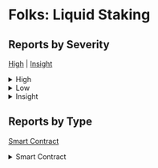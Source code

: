 # Folks: Liquid Staking

## Reports by Severity

[High](<README.md#high>) | [Insight](<README.md#insight>)
<details>

<summary>High</summary>

* [37660 - [SC - High] incorrect tracking of \`TOTAL\_ACTIVE\_STAKE\` leads to permanent freezing of funds](./37660-sc-high-incorrect-tracking-of-total_active_stake-leads-to-permanent-freezing-of-funds.md)
* [37775 - [SC - High] Accounting Discrepancy in \`consensus\_v2.py::burn()\`can potentially cause underflow and lead to temporary Denial of Service and a deliberate DOS Attack](./37775-sc-high-accounting-discrepancy-in-consensus_v2.py-burn-can-potentially-cause-underflow-and-lea.md)
* [37852 - [SC - High] The accumulation of rewards is being decreased from the active stake which could leave out users unable to redeem xAlgo](./37852-sc-high-the-accumulation-of-rewards-is-being-decreased-from-the-active-stake-which-could-leave.md)
* [37863 - [SC - High] Underflow in burn method prevents all xALGO from being burnt](./37863-sc-high-underflow-in-burn-method-prevents-all-xalgo-from-being-burnt.md)
* [37889 - [SC - High] Underflow in \`burn()\` function will cause user funds to partially frozen](./37889-sc-high-underflow-in-burn-function-will-cause-user-funds-to-partially-frozen.md)
* [37940 - [SC - High] Freezing of user funds When Reward accumulated or added](./37940-sc-high-freezing-of-user-funds-when-reward-accumulated-or-added.md)
* [37903 - [SC - High] "Potential Underflow Vulnerability in burn Function for total\_active\_stake\_key"](./37903-sc-high-potential-underflow-vulnerability-in-burn-function-for-total_active_stake_key.md)
* [37661 - [SC - High] Incorrect \`total\_active\_stake\` reduction causes loss of funds for the users and excessive fees collection over time](./37661-sc-high-incorrect-total_active_stake-reduction-causes-loss-of-funds-for-the-users-and-excessiv.md)

</details>

<details>

<summary>Low</summary>

* [37867 - [SC - Low] Contract upgrade failing due to SHA256 failing because of AVM byte width limits](./37867-sc-low-contract-upgrade-failing-due-to-sha256-failing-because-of-avm-byte-width-limits.md)

</details>

<details>

<summary>Insight</summary>

* [37768 - [SC - Insight] Missing Event Emission when proposer are added prevents safe retrieval of index for subsequent operations](./37768-sc-insight-missing-event-emission-when-proposer-are-added-prevents-safe-retrieval-of-index-for.md)
* [37807 - [SC - Insight] Truncation of mint\_amount to zero leading to potential stake loss](./37807-sc-insight-truncation-of-mint_amount-to-zero-leading-to-potential-stake-loss.md)
* [37854 - [SC - Insight] Missing state validation upon Upgrade](./37854-sc-insight-missing-state-validation-upon-upgrade.md)
* [37893 - [SC - Insight] Inflation Attack in xAlgo](./37893-sc-insight-inflation-attack-in-xalgo.md)
* [37864 - [SC - Insight] Over-charging users on delayed mint](./37864-sc-insight-over-charging-users-on-delayed-mint.md)
* [37791 - [SC - Insight] Consensus contract distributes Algo for proposers that are offline that cause losing of reward](./37791-sc-insight-consensus-contract-distributes-algo-for-proposers-that-are-offline-that-cause-losin.md)

</details>

## Reports by Type

[Smart Contract](<README.md#smart-contract>)
<details>

<summary>Smart Contract</summary>

* [37660 - [SC - High] incorrect tracking of \`TOTAL\_ACTIVE\_STAKE\` leads to permanent freezing of funds](./37660-sc-high-incorrect-tracking-of-total_active_stake-leads-to-permanent-freezing-of-funds.md)
* [37768 - [SC - Insight] Missing Event Emission when proposer are added prevents safe retrieval of index for subsequent operations](./37768-sc-insight-missing-event-emission-when-proposer-are-added-prevents-safe-retrieval-of-index-for.md)
* [37775 - [SC - High] Accounting Discrepancy in \`consensus\_v2.py::burn()\`can potentially cause underflow and lead to temporary Denial of Service and a deliberate DOS Attack](./37775-sc-high-accounting-discrepancy-in-consensus_v2.py-burn-can-potentially-cause-underflow-and-lea.md)
* [37807 - [SC - Insight] Truncation of mint\_amount to zero leading to potential stake loss](./37807-sc-insight-truncation-of-mint_amount-to-zero-leading-to-potential-stake-loss.md)
* [37852 - [SC - High] The accumulation of rewards is being decreased from the active stake which could leave out users unable to redeem xAlgo](./37852-sc-high-the-accumulation-of-rewards-is-being-decreased-from-the-active-stake-which-could-leave.md)
* [37854 - [SC - Insight] Missing state validation upon Upgrade](./37854-sc-insight-missing-state-validation-upon-upgrade.md)
* [37863 - [SC - High] Underflow in burn method prevents all xALGO from being burnt](./37863-sc-high-underflow-in-burn-method-prevents-all-xalgo-from-being-burnt.md)
* [37889 - [SC - High] Underflow in \`burn()\` function will cause user funds to partially frozen](./37889-sc-high-underflow-in-burn-function-will-cause-user-funds-to-partially-frozen.md)
* [37893 - [SC - Insight] Inflation Attack in xAlgo](./37893-sc-insight-inflation-attack-in-xalgo.md)
* [37940 - [SC - High] Freezing of user funds When Reward accumulated or added](./37940-sc-high-freezing-of-user-funds-when-reward-accumulated-or-added.md)
* [37867 - [SC - Low] Contract upgrade failing due to SHA256 failing because of AVM byte width limits](./37867-sc-low-contract-upgrade-failing-due-to-sha256-failing-because-of-avm-byte-width-limits.md)
* [37903 - [SC - High] "Potential Underflow Vulnerability in burn Function for total\_active\_stake\_key"](./37903-sc-high-potential-underflow-vulnerability-in-burn-function-for-total_active_stake_key.md)
* [37864 - [SC - Insight] Over-charging users on delayed mint](./37864-sc-insight-over-charging-users-on-delayed-mint.md)
* [37661 - [SC - High] Incorrect \`total\_active\_stake\` reduction causes loss of funds for the users and excessive fees collection over time](./37661-sc-high-incorrect-total_active_stake-reduction-causes-loss-of-funds-for-the-users-and-excessiv.md)
* [37791 - [SC - Insight] Consensus contract distributes Algo for proposers that are offline that cause losing of reward](./37791-sc-insight-consensus-contract-distributes-algo-for-proposers-that-are-offline-that-cause-losin.md)

</details>

